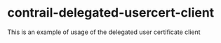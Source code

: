 contrail-delegated-usercert-client
==================================

This is an example of usage of the delegated user certificate client